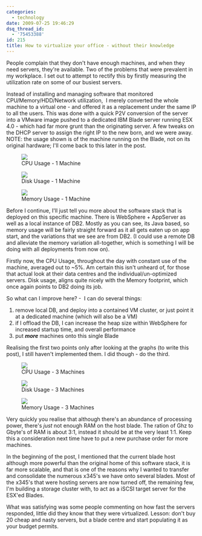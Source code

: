 ```yaml
---
categories:
  - technology
date: 2009-07-25 19:46:29
dsq_thread_id:
  - '75453388'
id: 215
title: How to virtualize your office - without their knowledge
---
```


People complain that they don't have enough machines, and when they need servers, they're available. Two of the problems that were prevalent in my workplace. I set out to attempt to rectify this by firstly measuring the utilization rate on some of our busiest servers.

Instead of installing and managing software that monitored CPU/Memory/HDD/Network utilization,  I merely converted the whole machine to a virtual one - and offered it as a replacement under the same IP to all the users. This was done with a quick P2V conversion of the server into a VMware image pushed to a dedicated IBM Blade server running ESX 4.0 - which had far more grunt than the originating server. A few tweaks on the DHCP server to assign the right IP to the new born, and we were away. NOTE: the usage shown is of the machine running on the Blade, not on its original hardware; I'll come back to this later in the post.

<figure>
  <img src="/images/2009/07/cpu.png">
  <figcaption>CPU Usage - 1 Machine</figcaption>
</figure>

<figure>
  <img src="/images/2009/07/disk.png">
  <figcaption>Disk Usage - 1 Machine</figcaption>
</figure>

<figure>
  <img src="/images/2009/07/memory.png">
  <figcaption>Memory Usage - 1 Machine</figcaption>
</figure>

Before I continue, I'll just tell you more about the software stack that is deployed on this specific machine. There is WebSphere + AppServer as well as a local instance of DB2. Mostly as you can see, its Java based, so memory usage will be fairly straight forward as it all gets eaten up on app start, and the variations that we see are from DB2. (I could use a remote DB and alleviate the memory variation all-together, which is something I will be doing with all deployments from now on).

Firstly now, the CPU Usage, throughout the day with constant use of the machine, averaged out to ~5%. Am certain this isn't unheard of, for those that actual look at their data centres and the individual/un-optimized servers. Disk usage, aligns quite nicely with the Memory footprint, which once again points to DB2 doing its job.

So what can I improve here? -  I can do several things:

1. remove local DB, and deploy into a contained VM cluster, or just point it at a dedicated machine (which will also be a VM)
1. if I offload the DB, I can increase the heap size within WebSphere for increased startup time, and overall performance
1. put **_more_** machines onto this single Blade

Realising the first two points only after looking at the graphs (to write this post), I still haven't implemented them. I did though - do the third.

<figure>
  <img src="/images/2009/07/cpu_3.png">
  <figcaption>CPU Usage - 3 Machines</figcaption>
</figure>

<figure>
  <img src="/images/2009/07/disk_3.png">
  <figcaption>Disk Usage - 3 Machines</figcaption>
</figure>

<figure>
  <img src="/images/2009/07/memory_3.png">
  <figcaption>Memory Usage - 3 Machines</figcaption>
</figure>

Very quickly you realise that although there's an abundance of processing power, there's _just_ not enough RAM on the host blade. The ration of Ghz to Gbyte's of RAM is about 3:1, instead it should be at the very least 1:1. Keep this a consideration next time have to put a new purchase order for more machines.

In the beginning of the post, I mentioned that the current blade host although more powerful than the original home of this software stack, it is far more scalable, and that is one of the reasons why I wanted to transfer and consolidate the numerous x345's we have onto several blades. Most of the x345's that were hosting servers are now turned off, the remaining few, I'm building a storage cluster with, to act as a iSCSI target server for the ESX'ed Blades.

What was satisfying was some people commenting on how fast the servers responded, little did they know that they were virtualized. Lesson: don't buy 20 cheap and nasty servers, but a blade centre and start populating it as your budget permits.